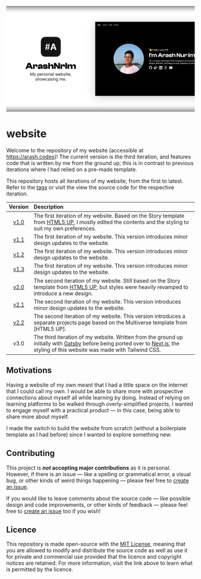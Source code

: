 ![Project banner](./website.svg)

# website

Welcome to the repository of my website (accessible at https://arash.codes)! The current version is the third iteration, and features code that is written by me from the ground up; this is in contrast to previous iterations where I had relied on a pre-made template.

This repository hosts all iterations of my website, from the first to latest. Refer to the [tags](https://github.com/arashnrim/website/tags) or visit the view the source code for the respective iteration.

|                            Version                             | Description                                                                                                                                                                                                                    |
| :------------------------------------------------------------: | :----------------------------------------------------------------------------------------------------------------------------------------------------------------------------------------------------------------------------- |
| [v1.0](https://github.com/arashnrim/website/releases/tag/v1.0) | The first iteration of my website. Based on the Story template from [HTML5 UP](https://html5up.net/), I mostly edited the contents and the styling to suit my own preferences.                                                 |
| [v1.1](https://github.com/arashnrim/website/releases/tag/v1.1) | The first iteration of my website. This version introduces minor design updates to the website.                                                                                                                                |
| [v1.2](https://github.com/arashnrim/website/releases/tag/v1.2) | The first iteration of my website. This version introduces minor design updates to the website.                                                                                                                                |
| [v1.3](https://github.com/arashnrim/website/releases/tag/v1.3) | The first iteration of my website. This version introduces minor design updates to the website.                                                                                                                                |
| [v2.0](https://github.com/arashnrim/website/releases/tag/v2.0) | The second iteration of my website. Still based on the Story template from [HTML5 UP](https://html5up.net/), but styles were heavily revamped to introduce a new design.                                                       |
| [v2.1](https://github.com/arashnrim/website/releases/tag/v2.1) | The second iteration of my website. This version introduces minor design updates to the website.                                                                                                                               |
| [v2.2](https://github.com/arashnrim/website/releases/tag/v2.2) | The second iteration of my website. This version introduces a separate projects page based on the Multiverse template from [HTML5 UP].                                                                                         |
|                              v3.0                              | The third iteration of my website. Written from the ground up initially with [Gatsby](https://gatsbyjs.com) before being ported over to [Next.js](https://nextjs.org), the styling of this website was made with Tailwind CSS. |

## Motivations

Having a website of my own meant that I had a little space on the internet that I could call my own. I would be able to share more with prospective connections about myself all while learning by doing. Instead of relying on learning platforms to be walked through overly-simplified projects, I wanted to engage myself with a practical product — in this case, being able to share more about myself.

I made the switch to build the website from scratch (without a boilerplate template as I had before) since I wanted to explore something new.

## Contributing

This project is **_not_ accepting major contributions** as it is personal. However, if there is an issue — like a spelling or grammatical error, a visual bug, or other kinds of weird things happening — please feel free to [create an issue](https://github.com/arashnrim/website/issues/new).

If you would like to leave comments about the source code — like possible design and code improvements, or other kinds of feedback — please feel free to [create an issue](https://github.com/arashnrim/website/issues/new) too if you wish!

## Licence

This repository is made open-source with the [MIT License](https://github.com/arashnrim/website/blob/main/LICENSE.md), meaning that you are allowed to modify and distribute the source code as well as use it for private and commercial use provided that the licence and copyright notices are retained. For more information, visit the link above to learn what is permitted by the licence.
